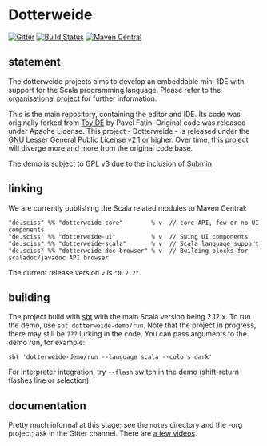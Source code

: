 # Dotterweide

[![Gitter](https://badges.gitter.im/Join%20Chat.svg)](https://gitter.im/dotterweide/dotterweide-org?utm_source=badge&utm_medium=badge&utm_campaign=pr-badge&utm_content=badge)
[![Build Status](https://travis-ci.org/dotterweide/dotterweide.svg?branch=master)](https://travis-ci.org/dotterweide/dotterweide)
[![Maven Central](https://maven-badges.herokuapp.com/maven-central/de.sciss/dotterweide-core_2.12/badge.svg)](https://maven-badges.herokuapp.com/maven-central/de.sciss/dotterweide-core_2.12)

## statement

The dotterweide projects aims to develop an embeddable mini-IDE with support for the Scala programming language. Please refer to the
[organisational project](https://github.com/dotterweide/dotterweide-org) for further information.

This is the main repository, containing the editor and IDE. Its code was originally forked
from [ToyIDE](https://github.com/pavelfatin/toyide) by Pavel Fatin. Original code was released
under Apache License. This project - Dotterweide - is released under the
[GNU Lesser General Public License v2.1](https://www.gnu.org/licenses/lgpl-2.1.txt) or higher.
Over time, this project will diverge more and more from the original code base.

The demo is subject to GPL v3 due to the inclusion of [Submin](https://git.iem.at/sciss/Submin).

## linking

We are currently publishing the Scala related modules to Maven Central:

    "de.sciss" %% "dotterweide-core"        % v  // core API, few or no UI components
    "de.sciss" %% "dotterweide-ui"          % v  // Swing UI components
    "de.sciss" %% "dotterweide-scala"       % v  // Scala language support
    "de.sciss" %% "dotterweide-doc-browser" % v  // Building blocks for scaladoc/javadoc API browser

The current release version `v` is `"0.2.2"`.

## building

The project build with [sbt](http://www.scala-sbt.org/) with the main Scala version being 2.12.x.
To run the demo, use `sbt dotterweide-demo/run`. Note that the project in progress, there may still be
`???` lurking in the code. You can pass arguments to the demo run, for example:

    sbt 'dotterweide-demo/run --language scala --colors dark'
    
For interpreter integration, try `--flash` switch in the demo (shift-return flashes line or selection).

## documentation

Pretty much informal at this stage; see the `notes` directory and the -org project; ask in the Gitter channel.
There are [a few videos](https://peertube.social/video-channels/dotterweide/videos).
